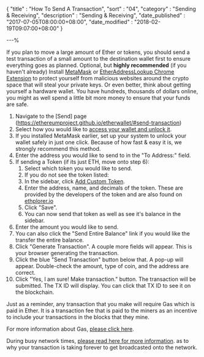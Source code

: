 {
"title" : "How To Send A Transaction",
"sort" : "04",
"category" : "Sending & Receiving",
"description" : "Sending & Receiving",
"date_published" : "2017-07-05T08:00:00+08:00",
"date_modified" : "2018-02-19T09:07:00+08:00"
}

---%

If you plan to move a large amount of Ether or tokens, you should send a test transaction of a small amount to the destination wallet first to ensure everything goes as planned.
Optional, but **highly recommended** (if you haven't already) Install [MetaMask](https://support.ethereumcommonwealth.io/migration/moving-from-private-key-to-metamask.html) or [EtherAddressLookup Chrome Extension](https://chrome.google.com/webstore/detail/etheraddresslookup/pdknmigbbbhmllnmgdfalmedcmcefdfn?hl=en-GB) to protect yourself from malicious websites around the crypto space that will steal your private keys. Or even better, think about getting yourself a hardware wallet. You have hundreds, thousands of dollars online, you might as well spend a little bit more money to ensure that your funds are safe.

1. Navigate to the [Send] page (https://ethereumproject.github.io/etherwallet/#send-transaction)
2. Select how you would like to [access your wallet and unlock it](https://support.ethereumcommonwealth.io/getting-started/accessing-your-new-eth-wallet.html).
3. If you installed MetaMask earlier, set up your system to unlock your wallet safely in just one click. Because of how fast & easy it is, we strongly recommend this method.
4. Enter the address you would like to send to in the "To Address:" field.
5. If sending a Token (if its just ETH, move onto step 6):
   1. Select which token you would like to send.
   2. If you do not see the token listed:
   3. In the sidebar, click [Add Custom Token](https://support.ethereumcommonwealth.io/send/sending-and-adding-tokens.html).
   4. Enter the address, name, and decimals of the token. These are provided by the developers of the token and are also found on [ethplorer.io](https://ethplorer.io/)
   5. Click "Save".
   6. You can now send that token as well as see it's balance in the sidebar.
6. Enter the amount you would like to send.
7. You can also click the "Send Entire Balance" link if you would like the transfer the entire balance.
8. Click "Generate Transaction". A couple more fields will appear. This is your browser generating the transaction.
9. Click the blue "Send Transaction" button below that. A pop-up will appear. Double-check the amount, type of coin, and the address are correct.
10. Click "Yes, I am sure! Make transaction." button. The transaction will be submitted. The TX ID will display. You can click that TX ID to see it on the blockchain.

Just as a reminder, any transaction that you make will require Gas which is paid in Ether. It is a transaction fee that is paid to the miners as an incentive to include your transactions in the blocks that they mine.

For more information about Gas, [please click here](https://support.ethereumcommonwealth.io/gas/what-is-gas-ethereum.html).

During busy network times, [please read here for more information](https://support.ethereumcommonwealth.io/transactions/transactions-not-showing-or-pending.html). as to why your transaction is taking forever to get broadcasted onto the network.
